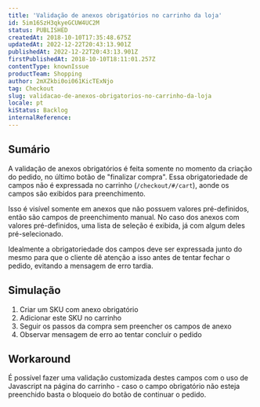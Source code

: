 ```yaml
---
title: 'Validação de anexos obrigatórios no carrinho da loja'
id: 5im16SzH3qkyeGCUW4UC2M
status: PUBLISHED
createdAt: 2018-10-10T17:35:48.675Z
updatedAt: 2022-12-22T20:43:13.901Z
publishedAt: 2022-12-22T20:43:13.901Z
firstPublishedAt: 2018-10-10T18:11:01.257Z
contentType: knownIssue
productTeam: Shopping
author: 2mXZkbi0oi061KicTExNjo
tag: Checkout
slug: validacao-de-anexos-obrigatorios-no-carrinho-da-loja
locale: pt
kiStatus: Backlog
internalReference: 
---
```


## Sumário

A validação de anexos obrigatórios é feita somente no momento da criação do pedido, no último botão de "finalizar compra". Essa obrigatoriedade de campos não é expressada no carrinho (`/checkout/#/cart`), aonde os campos são exibidos para preenchimento.

Isso é visível somente em anexos que não possuem valores pré-definidos, então são campos de preenchimento manual. No caso dos anexos com valores pré-definidos, uma lista de seleção é exibida, já com algum deles pré-selecionado.

Idealmente a obrigatoriedade dos campos deve ser expressada junto do mesmo para que o cliente dê atenção a isso antes de tentar fechar o pedido, evitando a mensagem de erro tardia.

## Simulação

1. Criar um SKU com anexo obrigatório
2. Adicionar este SKU no carrinho
3. Seguir os passos da compra sem preencher os campos de anexo
4. Observar mensagem de erro ao tentar concluir o pedido

## Workaround

É possível fazer uma validação customizada destes campos com o uso de Javascript na página do carrinho - caso o campo obrigatório não esteja preenchido basta o bloqueio do botão de continuar o pedido.

